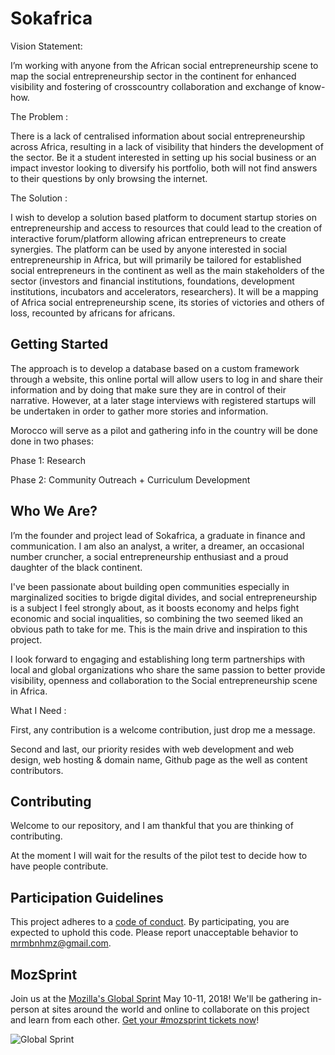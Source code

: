 # Sokafrica

Vision Statement:

I’m working with anyone from the African social entrepreneurship scene to map the social entrepreneurship sector in the continent for enhanced visibility and fostering of crosscountry collaboration and exchange of know-how.

The Problem :

There is a lack of centralised information about social entrepreneurship across Africa, resulting in a lack of visibility that hinders the development of the sector. Be it a student interested in setting up his social business or an impact investor looking to diversify his portfolio, both will not find answers to their questions by only browsing the internet.

The Solution :

I wish to develop a solution based platform to document startup stories on entrepreneurship and access to resources that could lead to the creation of interactive forum/platform allowing african entrepreneurs to create synergies. The platform can be used by anyone interested in social entrepreneurship in Africa, but will primarily be tailored for established social entrepreneurs in the continent as well as the main stakeholders of the sector (investors and financial institutions, foundations, development institutions, incubators and accelerators, researchers). It will be a mapping of Africa social entrepreneurship scene, its stories of victories and others of loss, recounted by africans for africans. 


## Getting Started

The approach is to develop a database based on a custom framework through a website, this online portal will allow users to log in and share their information and by doing that make sure they are in control of their narrative. However, at a later stage interviews with registered startups will be undertaken in order to gather more stories and information.

Morocco will serve as a pilot and gathering info in the country will be done done in two phases:

Phase 1: Research

Phase 2: Community Outreach + Curriculum Development

## Who We Are?

I’m the founder and project lead of Sokafrica, a graduate in finance and communication. I am also an analyst, a writer, a dreamer, an occasional number cruncher, a social entrepreneurship enthusiast and a proud daughter of the black continent.

I've been passionate about building open communities especially in marginalized socities to brigde digital divides, and social entrepreneurship is a subject I feel strongly about, as it boosts economy and helps fight economic and social inqualities, so combining the two seemed liked an obvious path to take for me. This is the main drive and inspiration to this project.

I look forward to engaging and establishing long term partnerships with local and global organizations who share the same passion to better provide visibility, openness and collaboration to the Social entrepreneurship scene in Africa.

What I Need :

First, any contribution is a welcome contribution, just drop me a message.

Second and last, our priority resides with web development and web design, web hosting & domain name, Github page as the well as content contributors.


## Contributing

Welcome to our repository, and I am thankful that you are thinking of contributing.

At the moment I will wait for the results of the pilot test to decide how to have people contribute.

## Participation Guidelines

This project adheres to a [code of conduct](CODE_OF_CONDUCT.md). By participating, you are expected to uphold this code. Please report unacceptable behavior to mrmbnhmz@gmail.com.

## MozSprint

Join us at the [Mozilla's Global Sprint](http://mzl.la/global-sprint/) May 10-11, 2018! We'll be gathering in-person at sites around the world and online to collaborate on this project and learn from each other. [Get your #mozsprint tickets now](http://mzl.la/global-sprint/)!

![Global Sprint](https://user-images.githubusercontent.com/617994/37716586-3b0397a0-2cf5-11e8-8c6f-bad01f67f50e.jpg)

